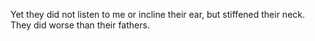Yet they did not listen to me or incline their ear, but stiffened their neck. They did worse than their fathers.
